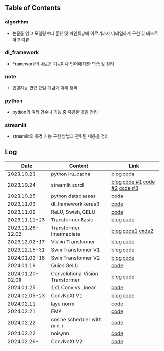 ## Table of Contents
### algorithm
- 논문을 읽고 모델링부터 훈련 및 파인튜닝에 이르기까지 디테일하게 구현 및 테스트하고 리뷰
### dl_framework
- Framework의 새로운 기능이나 언어에 대한 학습 및 정리
### note
- 인공지능 관련 단일 개념에 대해 정리
### python
- python의 여타 함수나 기능 중 유용한 것을 정리
### streamlit
- streamlit의 특정 기능 구현 방법과 관련된 내용을 정리


## Log
| Date | Content | Link |
| ----------------- | ---- | ------------- |
| 2023.10.23 | python lru_cache | [blog](https://brunch.co.kr/@leadbreak/8) [code](/python/lru_study.ipynb) |
| 2023.10.24 | streamlit scroll | [blog](https://brunch.co.kr/@leadbreak/9) [code #1](/streamlit/scroll_1st.py) [code #2](/streamlit/scroll_2nd.py) [code #3](/streamlit/scroll_3rd.py) |
| 2023.10.25 | python dataclasses | [code](/python/dataclass_study.ipynb) |
| 2023.11.03 | dl_framework keras3 | [code](/dl_framework/keras3.ipynb) |
| 2023.11.09 | ReLU, Swish, GELU | [code](/note/activation.ipynb) |
| 2023.11.11-23 | Transformer Basic | [blog](https://brunch.co.kr/@leadbreak/10) [code](/algorithm/01.transformer_introduce/01.transformer_introduce.ipynb)|
| 2023.11.26-12.02 | Transformer Intermediate | [blog](https://brunch.co.kr/@leadbreak/11) [code1](/algorithm/02.transformer_intermediate/02.transformer_intermediate.ipynb) [code2](/algorithm/02.transformer_intermediate/02.translator_train.py)|
| 2023.12.02-17 | Vision Transformer | [blog](https://brunch.co.kr/@leadbreak/12) [code](/algorithm/03.ViT/) |
| 2023.12.15-31 | Swin Transformer V1 | [blog](https://brunch.co.kr/@leadbreak/13) [code](/algorithm/04.Swin/) |
| 2024.01.02-18 | Swin Transformer V2 | [blog](https://brunch.co.kr/@leadbreak/14) [code](/algorithm/04.Swin/) |
| 2024.01.19 | Quick GeLU | [code](/note/quick_gelu.ipynb) |
| 2024.01.20-02.08 | Convolutional Vision Transformer | [blog](https://brunch.co.kr/@leadbreak/15) [code](/algorithm/05.CvT/) |
| 2024.01.25 | 1x1 Conv vs Linear | [code](/note/pointwise_conv.ipynb) |
| 2024.02.05-23 | ConvNeXt V1 | [blog](https://brunch.co.kr/@leadbreak/16) [code](/algorithm/06.ConvNext/v1) |
| 2024.02.11 | layernorm | [code](/note/layernorm.ipynb) |
| 2024.02.21 | EMA | [code](/note/ema.ipynb) |
| 2024.02.22 | cosine scheduler with min lr | [code](/note/cosine_scheduler_with_lowerLimit.ipynb) |
| 2024.02.22 | noisynn | [code](/note/noisynn.ipynb) |
| 2024.02.26- | ConvNeXt V2 | [code](/algorithm/06.ConvNext/v2) |